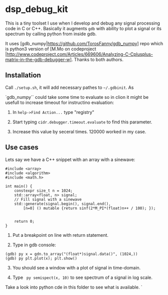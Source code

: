 # dsp_debug_kit

This is a tiny toolset I use when I develop and debug any signal processing code in C or C++. Basically it augments
`gdb` with ability to plot a signal or its spectrum by calling python from inside gdb.

It uses [gdb_numpy|https://github.com/TorosFanny/gdb_numpy] repo which is python3 version of 
[M.Mo on codeproject |http://www.codeproject.com/Articles/669606/Analyzing-C-Cplusplus-matrix-in-the-gdb-debugger-w]. 
Thanks to both authors.


## Installation

Call `./setup.sh`, it will add necessary pathes to `~/.gdbinit`.
As

`gdb_numpy`` could take some time to evaluate so in clion it might be usefull to increase timeout for instructino 
evaluation:

1. In `help->Find Action...` type "registry"

2. Start typing `cidr.debugger.timeout.evaluate` to find this parameter.

3. Increase this value by seceral times. 120000 worked in my case.


## Use cases

Lets say we have a C++ snippet with an array with a sinewave:

```
#include <array>
#include <algorithm>
#include <math.h>

int main() {
    constexpr size_t n = 1024;
    std::array<float, n> signal;
    // Fill signal with a sinewave
    std::generate(signal.begin(), signal.end(),
        [n=0] () mutable {return sinf(2*M_PI*(float)n++ / 100); });


    return 0;
}
```

1. Put a breakpoint on line with return statement.

2. Type in gdb console:

```
(gdb) py x = gdn.to_array("(float*)signal.data()", (1024,))
(gdb) py plt.plot(x); plt.show()
```

3. You should see a window with a plot of signal in time-domain.

4. Type ` py semispect(x, 10)` to see spectrum of a signal in log scale.


Take a look into  python cde in this folder to see what is available.
`